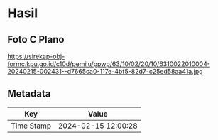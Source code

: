 # Hasil

## Foto C Plano

https://sirekap-obj-formc.kpu.go.id/c10d/pemilu/ppwp/63/10/02/20/10/6310022010004-20240215-002431--d7665ca0-117e-4bf5-82d7-c25ed58aa41a.jpg


## Metadata

| Key        | Value               |
| ---------- | ------------------- |
| Time Stamp | 2024-02-15 12:00:28 |



